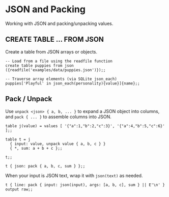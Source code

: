 # JSON and Packing

Working with JSON and packing/unpacking values.

## CREATE TABLE ... FROM JSON

Create a table from JSON arrays or objects.

```erq
-- Load from a file using the readfile function
create table puppies from json ({readfile('examples/data/puppies.json')});;

-- Traverse array elements (via SQLite json_each)
puppies['Playful' in json_each(personality){value}]{name};;
```

## Pack / Unpack

Use `unpack <json> { a, b, ... }` to expand a JSON object into columns, and `pack { ... }` to assemble columns into JSON.

```erq
table j(value) = values [ '{"a":1,"b":2,"c":3}', '{"a":4,"b":5,"c":6}' ];;

table t = j
  { input: value, unpack value { a, b, c } }
  { *, sum: a + b + c };;

t;;

t { json: pack { a, b, c, sum } };;
```

When your input is JSON text, wrap it with `json(text)` as needed.

```erq
t { line: pack { input: json(input), args: [a, b, c], sum } || E'\n' } output raw;;
```
